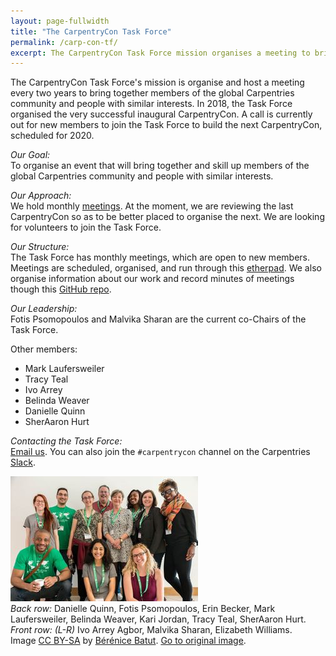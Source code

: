 ```yaml
---
layout: page-fullwidth
title: "The CarpentryCon Task Force"
permalink: /carp-con-tf/
excerpt: The CarpentryCon Task Force mission organises a meeting to bring together members of the global Carpentries community.
---
```


The CarpentryCon Task Force's mission is organise and host a meeting every two years to bring together members of the global 
Carpentries community
and people with similar interests. In 2018, the Task Force organised the very successful inaugural CarpentryCon. 
A call is currently out for new members to join the Task Force to build the next CarpentryCon, scheduled for 2020.

_Our Goal:_    
To organise an event that will bring together and skill up members of the global Carpentries community and people with similar interests.

_Our Approach:_    
We hold monthly [meetings](https://pad.carpentries.org/2018carpentrycontaskforce). At the moment, we are reviewing the 
last CarpentryCon so as to be better placed to organise the next. We are looking for volunteers to join the Task Force.

_Our Structure:_    
The Task Force has monthly meetings, which are open to new members. Meetings are scheduled, organised, and 
run through this [etherpad](https://pad.carpentries.org/2018carpentrycontaskforce). We also organise information
about our work and record minutes of meetings though this [GitHub repo](https://github.com/carpentries/carpentrycon).

_Our Leadership:_    
Fotis Psomopoulos and Malvika Sharan are the current co-Chairs of the Task Force.

Other members:

- Mark Laufersweiler
- Tracy Teal
- Ivo Arrey
- Belinda Weaver
- Danielle Quinn
- SherAaron Hurt

_Contacting the Task Force:_    
[Email us](mailto:carpentrycon@carpentries.org). You can also join the `#carpentrycon` channel on the Carpentries [Slack](https://swc-slack-invite.herokuapp.com/).

![2018 CarpentryCon Task Force](/images/minicctf.jpg "CarpentryCon Task Force")   
_Back row:_ Danielle Quinn, Fotis Psomopoulos, Erin Becker, Mark Laufersweiler, Belinda Weaver, Kari Jordan, Tracy Teal, SherAaron Hurt.   
_Front row: (L-R)_ Ivo Arrey Agbor, Malvika Sharan, Elizabeth Williams.   
Image [CC BY-SA](https://creativecommons.org/licenses/by-sa/3.0/) by [Bérénice Batut](https://www.flickr.com/photos/134305289@N03). [Go to original image](https://www.flickr.com/photos/134305289@N03/27645856217/in/album-72157667641880727/).  

